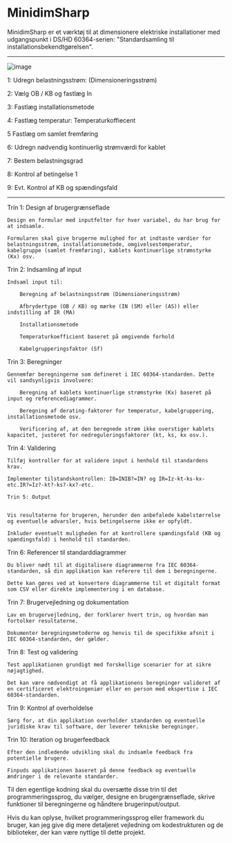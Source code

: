 # MinidimSharp
 MinidimSharp er et værktøj til at dimensionere elektriske installationer med udgangspunkt i DS/HD 60364-serien: "Standardsamling til installationsbekendtgørelsen".
 
 ---------------------------------------------------------------------------
 
![image](https://github.com/GhaithA-M/MinidimSharp/assets/122114790/cb2753aa-910d-4bf3-a107-2b72fbe8246d)

1:	Udregn belastningsstrøm: (Dimensioneringsstrøm)


2:	Vælg OB / KB og fastlæg In


3:	Fastlæg installationsmetode


4:	Fastlæg temperatur: Temperaturkoffiecent


5	Fastlæg om samlet fremføring


6:	Udregn nødvendig kontinuerlig strømværdi for kablet


7:	Bestem belastningsgrad


8:	Kontrol af betingelse 1


9:	Evt. Kontrol af KB og spændingsfald


 ---------------------------------------------------------------------------


Trin 1: Design af brugergrænseflade


    Design en formular med inputfelter for hver variabel, du har brug for at indsamle.

    Formularen skal give brugerne mulighed for at indtaste værdier for belastningsstrøm, installationsmetode, omgivelsestemperatur, kabelgruppe (samlet fremføring), kablets kontinuerlige strømstyrke (Kx) osv.


Trin 2: Indsamling af input


    Indsaml input til:

        Beregning af belastningsstrøm (Dimensioneringsstrøm)

        Afbrydertype (OB / KB) og mærke (IN (SM) eller (AS)) eller indstilling af IR (MA)

        Installationsmetode

        Temperaturkoefficient baseret på omgivende forhold

        Kabelgrupperingsfaktor (Sf)


Trin 3: Beregninger


    Gennemfør beregningerne som defineret i IEC 60364-standarden. Dette vil sandsynligvis involvere:

        Beregning af kablets kontinuerlige strømstyrke (Kx) baseret på input og referencediagrammer.

        Beregning af derating-faktorer for temperatur, kabelgruppering, installationsmetode osv.

        Verificering af, at den beregnede strøm ikke overstiger kablets kapacitet, justeret for nedreguleringsfaktorer (kt, ks, kx osv.).


Trin 4: Validering


    Tilføj kontroller for at validere input i henhold til standardens krav.

    Implementer tilstandskontrollen: IB=INIB?=IN? og IR=Iz-kt-ks-kx-etc.IR?=Iz?-kt?-ks?-kx?-etc.

    Trin 5: Output


    Vis resultaterne for brugeren, herunder den anbefalede kabelstørrelse og eventuelle advarsler, hvis betingelserne ikke er opfyldt.

    Inkluder eventuelt muligheden for at kontrollere spændingsfald (KB og spændingsfald) i henhold til standarden.


Trin 6: Referencer til standarddiagrammer


    Du bliver nødt til at digitalisere diagrammerne fra IEC 60364-standarden, så din applikation kan referere til dem i beregningerne.

    Dette kan gøres ved at konvertere diagrammerne til et digitalt format som CSV eller direkte implementering i en database.


Trin 7: Brugervejledning og dokumentation


    Lav en brugervejledning, der forklarer hvert trin, og hvordan man fortolker resultaterne.

    Dokumenter beregningsmetoderne og henvis til de specifikke afsnit i IEC 60364-standarden, der gælder.


Trin 8: Test og validering


    Test applikationen grundigt med forskellige scenarier for at sikre nøjagtighed.

    Det kan være nødvendigt at få applikationens beregninger valideret af en certificeret elektroingeniør eller en person med ekspertise i IEC 60364-standarden.


Trin 9: Kontrol af overholdelse


    Sørg for, at din applikation overholder standarden og eventuelle juridiske krav til software, der leverer tekniske beregninger.

Trin 10: Iteration og brugerfeedback


    Efter den indledende udvikling skal du indsamle feedback fra potentielle brugere.

    Finpuds applikationen baseret på denne feedback og eventuelle ændringer i de relevante standarder.


Til den egentlige kodning skal du oversætte disse trin til det programmeringssprog, du vælger, designe en brugergrænseflade, skrive funktioner til beregningerne og håndtere brugerinput/output.

Hvis du kan oplyse, hvilket programmeringssprog eller framework du bruger, kan jeg give dig mere detaljeret vejledning om kodestrukturen og de biblioteker, der kan være nyttige til dette projekt.